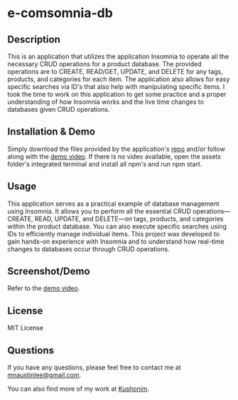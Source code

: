 # e-comsomnia-db
## Description
This is an application that utilizes the application Insomnia to operate all the necessary CRUD operations for a product database. The provided operations are to CREATE, READ/GET, UPDATE, and DELETE for any tags, products, and categories for each item. The application also allows for easy specific searches via ID's that also help with manipulating specific items. I took the time to work on this application to get some practice and a proper understanding of how Insomnia works and the live time changes to databases given CRUD operations.

## Installation & Demo
Simply download the files provided by the application's [repo](https://github.com/Kushonim/e-comsomnia-db) and/or follow along with the [demo video](https://drive.google.com/file/d/1OzlCOwlzraciStEscaAKdVkMwekzWA1s/view). If there is no video available, open the assets folder's integrated terminal and install all npm's and run npm start.

## Usage
This application serves as a practical example of database management using Insomnia. It allows you to perform all the essential CRUD operations—CREATE, READ, UPDATE, and DELETE—on tags, products, and categories within the product database. You can also execute specific searches using IDs to efficiently manage individual items. This project was developed to gain hands-on experience with Insomnia and to understand how real-time changes to databases occur through CRUD operations.

## Screenshot/Demo
Refer to the [demo video](https://drive.google.com/file/d/1OzlCOwlzraciStEscaAKdVkMwekzWA1s/view).

## License
MIT License

## Questions
If you have any questions, please feel free to contact me at [mnaustinlee@gmail.com](mailto:mnaustinlee@gmail.com). 

You can also find more of my work at [Kushonim](https://github.com/Kushonim).
